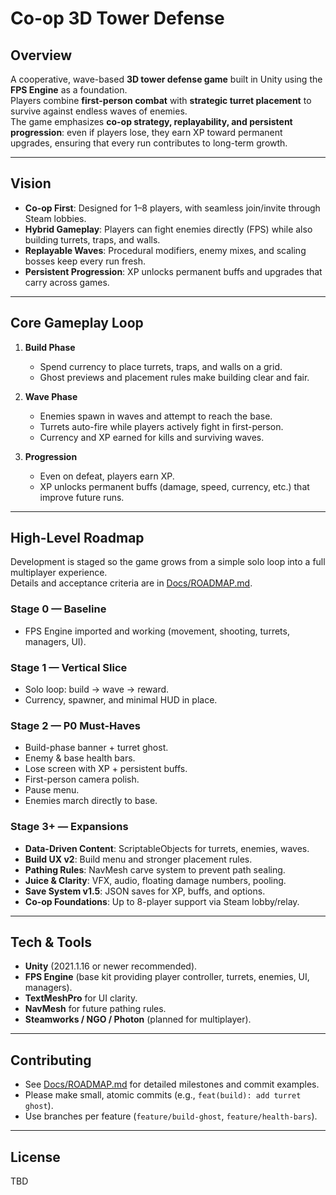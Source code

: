 # Co-op 3D Tower Defense

## Overview
A cooperative, wave-based **3D tower defense game** built in Unity using the **FPS Engine** as a foundation.  
Players combine **first-person combat** with **strategic turret placement** to survive against endless waves of enemies.  
The game emphasizes **co-op strategy, replayability, and persistent progression**: even if players lose, they earn XP toward permanent upgrades, ensuring that every run contributes to long-term growth.

---



## Vision
- **Co-op First**: Designed for 1–8 players, with seamless join/invite through Steam lobbies.  
- **Hybrid Gameplay**: Players can fight enemies directly (FPS) while also building turrets, traps, and walls.  
- **Replayable Waves**: Procedural modifiers, enemy mixes, and scaling bosses keep every run fresh.  
- **Persistent Progression**: XP unlocks permanent buffs and upgrades that carry across games.  

---

## Core Gameplay Loop
1. **Build Phase**  
   - Spend currency to place turrets, traps, and walls on a grid.  
   - Ghost previews and placement rules make building clear and fair.  

2. **Wave Phase**  
   - Enemies spawn in waves and attempt to reach the base.  
   - Turrets auto-fire while players actively fight in first-person.  
   - Currency and XP earned for kills and surviving waves.  

3. **Progression**  
   - Even on defeat, players earn XP.  
   - XP unlocks permanent buffs (damage, speed, currency, etc.) that improve future runs.  

---

## High-Level Roadmap
Development is staged so the game grows from a simple solo loop into a full multiplayer experience.  
Details and acceptance criteria are in [Docs/ROADMAP.md](Docs/ROADMAP.md).

### Stage 0 — Baseline
- FPS Engine imported and working (movement, shooting, turrets, managers, UI).  

### Stage 1 — Vertical Slice
- Solo loop: build → wave → reward.  
- Currency, spawner, and minimal HUD in place.  

### Stage 2 — P0 Must-Haves
- Build-phase banner + turret ghost.  
- Enemy & base health bars.  
- Lose screen with XP + persistent buffs.  
- First-person camera polish.  
- Pause menu.  
- Enemies march directly to base.  

### Stage 3+ — Expansions
- **Data-Driven Content**: ScriptableObjects for turrets, enemies, waves.  
- **Build UX v2**: Build menu and stronger placement rules.  
- **Pathing Rules**: NavMesh carve system to prevent path sealing.  
- **Juice & Clarity**: VFX, audio, floating damage numbers, pooling.  
- **Save System v1.5**: JSON saves for XP, buffs, and options.  
- **Co-op Foundations**: Up to 8-player support via Steam lobby/relay.  

---

## Tech & Tools
- **Unity** (2021.1.16 or newer recommended).  
- **FPS Engine** (base kit providing player controller, turrets, enemies, UI, managers).  
- **TextMeshPro** for UI clarity.  
- **NavMesh** for future pathing rules.  
- **Steamworks / NGO / Photon** (planned for multiplayer).  

---

## Contributing
- See [Docs/ROADMAP.md](Docs/ROADMAP.md) for detailed milestones and commit examples.  
- Please make small, atomic commits (e.g., `feat(build): add turret ghost`).  
- Use branches per feature (`feature/build-ghost`, `feature/health-bars`).  

---

## License
TBD
